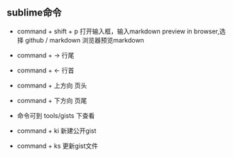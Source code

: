## sublime命令
- command + shift + p 打开输入框，输入markdown preview in browser,选择 github / markdown 浏览器预览markdown
- command + -> 行尾
- command + <- 行首
- command + 上方向 页头
- command + 下方向 页尾

- 命令可到 tools/gists 下查看
- command + ki 新建公开gist
- command + ks 更新gist文件
